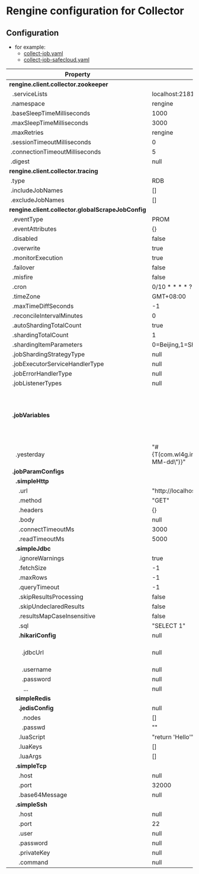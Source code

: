 # Rengine configuration for Collector

## Configuration

- for example:
  - [collect-job.yaml](../../collector/src/main/resources/collector-job.yaml)
  - [collect-job-safecloud.yaml](../../collector/src/main/resources/collector-job-safecloud.yaml)

|  Property  |  Default | Example |  Description |
| ------------ | ------------ | ------------ | ------------ |
|  <b>rengine.client.collector.zookeeper</b> |   |   |   |
|  &nbsp;&nbsp;.serviceLists |  localhost:2181 | 192.168.8.2:2181,192.168.8.3:2181,192.168.8.4:2181 |   |
|  &nbsp;.namespace  |  rengine |   |   |
|  &nbsp;.baseSleepTimeMilliseconds  |  1000 |   |   |
|  &nbsp;.maxSleepTimeMilliseconds  |  3000 |   |   |
|  &nbsp;.maxRetries  |  rengine |   |   |
|  &nbsp;.sessionTimeoutMilliseconds  |  0 |   |   |
|  &nbsp;.connectionTimeoutMilliseconds  |  5 |   |   |
|  &nbsp;.digest  |  null |   |   |
|  <b>rengine.client.collector.tracing</b>  |   |   |   |
|  &nbsp;.type  | RDB  |   |   |
|  &nbsp;.includeJobNames  | []  |   |   |
|  &nbsp;.excludeJobNames  | []  |   |   |
|  <b>rengine.client.collector.globalScrapeJobConfig</b>  |   |   |   |
|  &nbsp;&nbsp;.eventType  | PROM |   |   |
|  &nbsp;&nbsp;.eventAttributes  | {}  |   |   |
|  &nbsp;&nbsp;.disabled  | false |   |   |
|  &nbsp;&nbsp;.overwrite  | true |   |   |
|  &nbsp;&nbsp;.monitorExecution  | true |   |   |
|  &nbsp;&nbsp;.failover  | false |   |   |
|  &nbsp;&nbsp;.misfire  | false |   |   |
|  &nbsp;&nbsp;.cron  | 0/10 * * * * ? |   |   |
|  &nbsp;&nbsp;.timeZone  | GMT+08:00 |   |   |
|  &nbsp;&nbsp;.maxTimeDiffSeconds  | -1 |   |   |
|  &nbsp;&nbsp;.reconcileIntervalMinutes  | 0 |   |   |
|  &nbsp;&nbsp;.autoShardingTotalCount  | true |   |   |
|  &nbsp;&nbsp;.shardingTotalCount  | 1 |   |   |
|  &nbsp;&nbsp;.shardingItemParameters  | 0=Beijing,1=Shanghai |   |   |
|  &nbsp;&nbsp;.jobShardingStrategyType  | null |   |   |
|  &nbsp;&nbsp;.jobExecutorServiceHandlerType  | null |   |   |
|  &nbsp;&nbsp;.jobErrorHandlerType  | null |   |   |
|  &nbsp;&nbsp;.jobListenerTypes  | null |   |   |
|  <b>&nbsp;&nbsp;.jobVariables</b>  |  |  |  The define global variables of SPEL expression, which can be used for job dynamic input arguemnts. see:com.wl4g.rengine.client.collector.job.CollectJobExecutor#resolveVariables() <b>Note: If you run in grailvm native image mode, you can only call META-INF/native-image/reflect-config.json defined fields and methods, because the SPEL needs reflection calls, or the user-defined extension reflect-config.json recompiles and packages.</b> |
|  &nbsp;&nbsp;&nbsp;&nbsp;.yesterday  | "#{T(com.wl4g.infra.common.lang.DateUtils2).getDateOf(5,-1,\\"yyyy-MM-dd\\")}" |   |   |
|  <b>&nbsp;&nbsp;.jobParamConfigs</b>  |   |   |   |
|  <b>&nbsp;&nbsp;&nbsp;&nbsp;.simpleHttp</b>  |   |   |   |
|  &nbsp;&nbsp;&nbsp;&nbsp;&nbsp;&nbsp;.url  | "http://localhost:8080/event" |  "http://localhost:9100/metrics" |   |
|  &nbsp;&nbsp;&nbsp;&nbsp;&nbsp;&nbsp;.method  | "GET" |   |   |
|  &nbsp;&nbsp;&nbsp;&nbsp;&nbsp;&nbsp;.headers  | {} |   |   |
|  &nbsp;&nbsp;&nbsp;&nbsp;&nbsp;&nbsp;.body  | null |   |   |
|  &nbsp;&nbsp;&nbsp;&nbsp;&nbsp;&nbsp;.connectTimeoutMs  | 3000 |   |   |
|  &nbsp;&nbsp;&nbsp;&nbsp;&nbsp;&nbsp;.readTimeoutMs  | 5000 |   |   |
|  <b>&nbsp;&nbsp;&nbsp;&nbsp;.simpleJdbc</b>  |   |   |   |
|  &nbsp;&nbsp;&nbsp;&nbsp;&nbsp;&nbsp;.ignoreWarnings  | true |   |   |
|  &nbsp;&nbsp;&nbsp;&nbsp;&nbsp;&nbsp;.fetchSize  | -1 |   |   |
|  &nbsp;&nbsp;&nbsp;&nbsp;&nbsp;&nbsp;.maxRows  | -1 |   |   |
|  &nbsp;&nbsp;&nbsp;&nbsp;&nbsp;&nbsp;.queryTimeout  | -1 |   |   |
|  &nbsp;&nbsp;&nbsp;&nbsp;&nbsp;&nbsp;.skipResultsProcessing  | false |   |   |
|  &nbsp;&nbsp;&nbsp;&nbsp;&nbsp;&nbsp;.skipUndeclaredResults  | false |   |   |
|  &nbsp;&nbsp;&nbsp;&nbsp;&nbsp;&nbsp;.resultsMapCaseInsensitive  | false |   |   |
|  &nbsp;&nbsp;&nbsp;&nbsp;&nbsp;&nbsp;.sql  | "SELECT 1" |   |   |
|  <b>&nbsp;&nbsp;&nbsp;&nbsp;&nbsp;&nbsp;.hikariConfig</b>  | null |   |   |
|  &nbsp;&nbsp;&nbsp;&nbsp;&nbsp;&nbsp;&nbsp;&nbsp;.jdbcUrl  | null |  "jdbc:mysql://localhost:3306/test?useunicode=true&serverTimezone=Asia/Shanghai&characterEncoding=utf-8&useSSL=false&allowMultiQueries=true&autoReconnect=true" |   |
|  &nbsp;&nbsp;&nbsp;&nbsp;&nbsp;&nbsp;&nbsp;&nbsp;.username  | null |  "root" |   |
|  &nbsp;&nbsp;&nbsp;&nbsp;&nbsp;&nbsp;&nbsp;&nbsp;.password  | null |  "123456" |   |
|  &nbsp;&nbsp;&nbsp;&nbsp;&nbsp;&nbsp;&nbsp;&nbsp; ...  | null |   |   |
|  <b>&nbsp;&nbsp;&nbsp;&nbsp;simpleRedis</b>  |  |   |   |
|  <b>&nbsp;&nbsp;&nbsp;&nbsp;&nbsp;&nbsp;.jedisConfig</b>  | null |   |   |
|  &nbsp;&nbsp;&nbsp;&nbsp;&nbsp;&nbsp;&nbsp;&nbsp;.nodes  | [] |   |   |
|  &nbsp;&nbsp;&nbsp;&nbsp;&nbsp;&nbsp;&nbsp;&nbsp;.passwd  | "" |   |   |
|  &nbsp;&nbsp;&nbsp;&nbsp;&nbsp;&nbsp;.luaScript  | "return 'Hello'" | "return string.format('Hello, yesterday is: %s', KEYS[1])" |   |
|  &nbsp;&nbsp;&nbsp;&nbsp;&nbsp;&nbsp;.luaKeys  | [] |  ["myprefix"]  |   |
|  &nbsp;&nbsp;&nbsp;&nbsp;&nbsp;&nbsp;.luaArgs  | [] |  ["{{yesterday}}"] | Use double braces to reference dynamic variables. such as: {{my_variable}} |
|  <b>&nbsp;&nbsp;&nbsp;&nbsp;.simpleTcp</b>  |   |   |   |
|  &nbsp;&nbsp;&nbsp;&nbsp;&nbsp;&nbsp;.host  | null | "localhost"  |   |
|  &nbsp;&nbsp;&nbsp;&nbsp;&nbsp;&nbsp;.port  | 32000 | 1883  |   |
|  &nbsp;&nbsp;&nbsp;&nbsp;&nbsp;&nbsp;.base64Message  | null | "SGVsbG8K"  |   |
|  <b>&nbsp;&nbsp;&nbsp;&nbsp;.simpleSsh</b>  |   |   |   |
|  &nbsp;&nbsp;&nbsp;&nbsp;&nbsp;&nbsp;.host  | null | 192.168.8.8  |   |
|  &nbsp;&nbsp;&nbsp;&nbsp;&nbsp;&nbsp;.port  | 22 | 22  |   |
|  &nbsp;&nbsp;&nbsp;&nbsp;&nbsp;&nbsp;.user  | null | "root"  |   |
|  &nbsp;&nbsp;&nbsp;&nbsp;&nbsp;&nbsp;.password  | null | "123456"  |   |
|  &nbsp;&nbsp;&nbsp;&nbsp;&nbsp;&nbsp;.privateKey  | null |   |   |
|  &nbsp;&nbsp;&nbsp;&nbsp;&nbsp;&nbsp;.command  |  null | "echo 'hello'"  |   |
